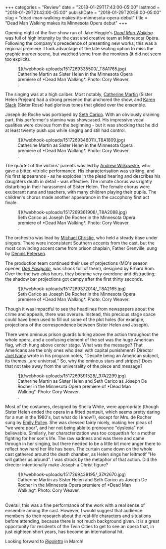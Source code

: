 +++
categories = "Review"
date = "2018-01-29T17:43:00-05:00"
lastmod = "2018-01-29T21:42:00-05:00"
publishDate = "2018-01-29T20:59:00-05:00"
slug = "dead-man-walking-makes-its-minnesota-opera-debut"
title = "Dead Man Walking makes its Minnesota Opera debut"
+++

Opening night of the five-show run of Jake Heggie's [*Dead Man Walking*](http://www.mnopera.org/season/2017-2018/dead-man-walking/) was full of high intensity by the cast and creative team at Minnesota Opera. Following the company's precedence of presenting new works, this was a regional premiere. I took advantage of the late seating option to miss the graphic murder scene, but watched some from the monitors (it did not seem too explicit).

<figure data-type="image">
![](/webhook-uploads/1517269335500/_T8A1765.jpg)
<figcaption>Catherine Martin as Sister Helen in the Minnesota Opera premiere of *Dead Man Walking*. Photo: Cory Weaver.</figcaption>.
</figure>

The singing was at a high caliber. Most notably, [Catherine Martin](/scene/people/catherine-martin/) (Sister Helen Prejean) had a strong presence that anchored the show, and [Karen Slack](/scene/people/karen-slack/) (Sister Rose) had glorious tones that glided over the ensemble. 

Joseph de Roche was portrayed by [Seth Carico](/scene/people/seth-carico/). With an obviously draining part, this performer's stamina was showcased. His impressive vocal qualities were obvious from the beginning - but it was shocking that he did at least twenty push ups while singing and still had control. 

<figure data-type="image">
![](/webhook-uploads/1517269346011/_T8A1809.jpg)
<figcaption>Catherine Martin as Sister Helen in the Minnesota Opera premiere of *Dead Man Walking*. Photo: Cory Weaver.</figcaption>.
</figure>

The quartet of the victims' parents was led by [Andrew Wilkowske](/scene/people/andrew-wilkowske/), who gave a bitter, vitriolic performance. His characterisation was striking, and his first appearance - as he explodes in the plead hearing and describes his daughters death in detail - was effective. The inmate chorus was rightly disturbing in their harassment of Sister Helen. The female chorus were exuberant nuns and teachers, with many children playing their pupils. The children's chorus made another appearance in the cacophony first act finale. 

<figure data-type="image">
![](/webhook-uploads/1517269361908/_T8A2088.jpg)
<figcaption>Seth Carico as Joseph De Rocher in the Minnesota Opera premiere of *Dead Man Walking*. Photo: Cory Weaver.</figcaption>.
</figure>

The orchestra was lead by [Michael Christie](/michael-christie-new-opera-that-the-box-office-loves/), who held a steady base under singers. There were inconsistent Southern accents from the cast, but the most convincing accent came from prison chaplain, Father Grenville, sung by [Dennis Petersen](/scene/people/dennis-peterson/).

The production team continued their use of projections (MO's season opener, [*Don Pasquale*](/don-pasquale-a-colorful-season-starter-at-minnesota-opera/), was chock full of them), designed by Erhard Rom. Over the the two-plus hours, they became very overdone and distracting; the shadow bar projections got campy after the first thirty seconds.

<figure data-type="image">
![](/webhook-uploads/1517269372014/_T8A2165.jpg)
<figcaption>Seth Carico as Joseph De Rocher in the Minnesota Opera premiere of *Dead Man Walking*. Photo: Cory Weaver.</figcaption>
</figure>

Though it was impactful to see the headlines from newspapers about the crime and appeals, there was overuse. Instead, this precious stage space could have been used to fill out some of the plot holes (for example, projections of the correspondence between Sister Helen and Joseph). 

There were ominous prison guards lurking above the action throughout the whole opera, and a confusing element of the set was the huge American flag, which hung above center stage. What was the message? That Americans are the only ones who deal with capital punishment? Director [Joel Ivany](/scene/people/joel-ivany/) wrote in his program notes, "Despite being an American subject, its themes...are universal." So, why the ominous stars and stripes? Does that not take away from the universality of the piece and message? 

<figure data-type="image">
![](/webhook-uploads/1517269391528/_37A2299.jpg)
<figcaption>Catherine Martin as Sister Helen and Seth Carico as Joseph De Rocher in the Minnesota Opera premiere of *Dead Man Walking*. Photo: Cory Weaver.</figcaption>.
</figure>

Most of the costumes, designed by Sheila White, were appropriate (though Sister Helen ended the opera in a fitted pantsuit, which seems pretty daring for a nun in the 1980's, but what do I know?), except for Mrs. de Rocher sung by [Emily Pulley](http://www.mnopera.org/biography/emily-pulley/). She was dressed fairly nicely, making her pleas of "we were poor", and her not being able to pronounce "dyslexia" not believable. Similarly, her characterization was too coquettish for a mother fighting for her son's life. The raw sadness and was there and came through in her singing, but there needed to be a little bit more anger there to reflect how hard her life has been. The curtain came down on the whole cast gathered around the death chamber, as Helen sings her leitmotif "He will gather us around". I was struck by the metaphor of that action. Did the director intentionally make Joseph a Christ figure?

<figure data-type="image">
![](/webhook-uploads/1517269438195/_37A2670.jpg)<figcaption>Catherine Martin as Sister Helen and Seth Carico as Joseph De Rocher in the Minnesota Opera premiere of *Dead Man Walking*. Photo: Cory Weaver.</figcaption>.
</figure>

Overall, this was a fine performance of the work with a real sense of ensemble among the cast. However, I would suggest that audience members do their research about the real-life characters and situations before attending, because there is not much background given. It is a great opportunity for residents of the Twin Cities to get to see an opera that, in just eighteen short years, has become an international hit. 

Looking forward to [*Rigoletto*](http://www.mnopera.org/season/2017-2018/rigoletto/) in March!
